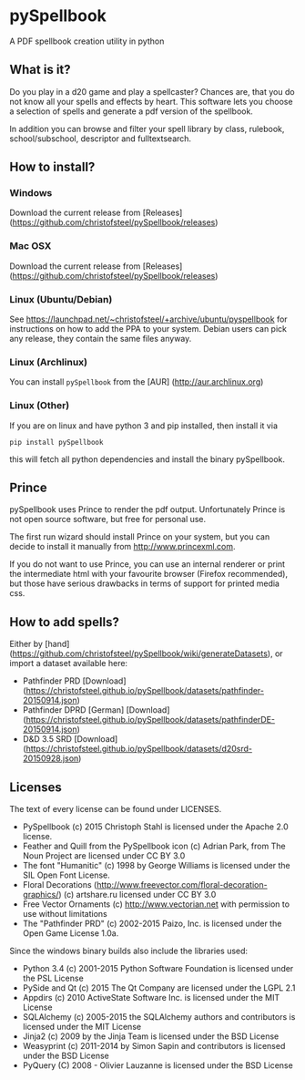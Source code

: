 # pySpellbook
A PDF spellbook creation utility in python

## What is it?
Do you play in a d20 game and play a spellcaster? Chances are, that you 
do not know all your spells and effects by heart. This software lets you 
choose a selection of spells and generate a pdf version of the spellbook.

In addition you can browse and filter your spell library by class, rulebook,
school/subschool, descriptor and fulltextsearch.

## How to install?
### Windows
Download the current release from [Releases] (https://github.com/christofsteel/pySpellbook/releases)

### Mac OSX
Download the current release from [Releases] (https://github.com/christofsteel/pySpellbook/releases)

### Linux (Ubuntu/Debian)
See https://launchpad.net/~christofsteel/+archive/ubuntu/pyspellbook for instructions 
on how to add the PPA to your system. Debian users can pick any release, they contain 
the same files anyway.

### Linux (Archlinux)
You can install `pySpellbook` from the [AUR] (http://aur.archlinux.org)

### Linux (Other)
If you are on linux and have python 3 and pip installed, then install it
via

	pip install pySpellbook

this will fetch all python dependencies and install the binary pySpellbook.

## Prince

pySpellbook uses Prince to render the pdf output. Unfortunately Prince  is
not open source software, but free for personal use. 

The first run wizard should install Prince on your system, but you can decide
to install it manually from http://www.princexml.com.

If you do not want to use Prince, you can use an internal renderer or 
print the intermediate html with your favourite browser (Firefox recommended),
but those have serious drawbacks in terms of support for printed media css.

## How to add spells?
Either by [hand] (https://github.com/christofsteel/pySpellbook/wiki/generateDatasets), or import a dataset available here:

* Pathfinder PRD [Download] (https://christofsteel.github.io/pySpellbook/datasets/pathfinder-20150914.json)
* Pathfinder DPRD \[German\] [Download] (https://christofsteel.github.io/pySpellbook/datasets/pathfinderDE-20150914.json)
* D&D 3.5 SRD [Download] (https://christofsteel.github.io/pySpellbook/datasets/d20srd-20150928.json)

## Licenses
The text of every license can be found under LICENSES.
 * PySpellbook (c) 2015 Christoph Stahl is licensed under the Apache 2.0 license.
 * Feather and Quill from the PySpellbook icon (c) Adrian Park, from The Noun Project are licensed under CC BY 3.0 
 * The font "Humanitic" (c) 1998 by George Williams is licensed under the SIL Open Font License.
 * Floral Decorations (http://www.freevector.com/floral-decoration-graphics/) (c) artshare.ru licensed under CC BY 3.0
 * Free Vector Ornaments (c) http://www.vectorian.net with permission to use without limitations
 * The "Pathfinder PRD" (c) 2002-2015 Paizo, Inc. is licensed under the Open Game License 1.0a.

Since the windows binary builds also include the libraries used:
 * Python 3.4 (c) 2001-2015 Python Software Foundation is licensed under the PSL License
 * PySide and Qt (c) 2015 The Qt Company are licensed under the LGPL 2.1
 * Appdirs (c) 2010 ActiveState Software Inc. is licensed under the MIT License
 * SQLAlchemy (c) 2005-2015 the SQLAlchemy authors and contributors is licensed under the MIT License
 * Jinja2 (c) 2009 by the Jinja Team is licensed under the BSD License
 * Weasyprint (c) 2011-2014 by Simon Sapin and contributors is licensed under the BSD License
 * PyQuery (C) 2008 - Olivier Lauzanne is licensed under the BSD License

